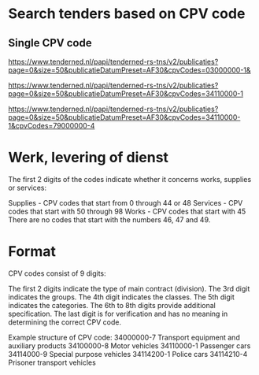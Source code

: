 # Search tenders based on CPV code

## Single CPV code

https://www.tenderned.nl/papi/tenderned-rs-tns/v2/publicaties?page=0&size=50&publicatieDatumPreset=AF30&cpvCodes=03000000-1&

https://www.tenderned.nl/papi/tenderned-rs-tns/v2/publicaties?page=0&size=50&publicatieDatumPreset=AF30&cpvCodes=34110000-1

https://www.tenderned.nl/papi/tenderned-rs-tns/v2/publicaties?page=0&size=50&publicatieDatumPreset=AF30&cpvCodes=34110000-1&cpvCodes=79000000-4

# Werk, levering of dienst

The first 2 digits of the codes indicate whether it concerns works, supplies or services:

Supplies - CPV codes that start from 0 through 44 or 48
Services - CPV codes that start with 50 through 98
Works - CPV codes that start with 45
There are no codes that start with the numbers 46, 47 and 49.

# Format

CPV codes consist of 9 digits:

The first 2 digits indicate the type of main contract (division).
The 3rd digit indicates the groups.
The 4th digit indicates the classes.
The 5th digit indicates the categories.
The 6th to 8th digits provide additional specification.
The last digit is for verification and has no meaning in determining the correct CPV code.

Example structure of CPV code:
34000000-7 Transport equipment and auxiliary products
34100000-8 Motor vehicles
34110000-1 Passenger cars
34114000-9 Special purpose vehicles
34114200-1 Police cars
34114210-4 Prisoner transport vehicles
